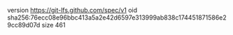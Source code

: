 version https://git-lfs.github.com/spec/v1
oid sha256:76ecc08e96bbc413a5a2e42d6597e313999ab838c174451871586e29cc89d07d
size 461
